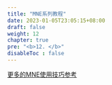 ```yaml
---
title: "MNE系列教程"
date: 2023-01-05T23:05:15+08:00
draft: false
weight: 12
chapter: true
pre: "<b>12. </b>"
disableToc : false
---
```



[更多的MNE使用技巧参考](https://github.com/LiaoPan/MNE-Cookbook)